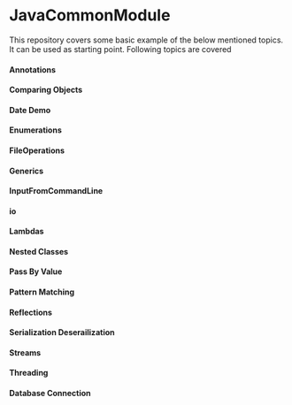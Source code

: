 # JavaCommonModule
<p>
This repository covers some basic example of the below mentioned topics. It can be used as starting point. Following topics are covered
</p>
<H4>Annotations</H4>
<H4>Comparing Objects</H4>
<H4>Date Demo</H4>
<H4>Enumerations</H4>
<H4>FileOperations</H4>
<H4>Generics</H4>
<H4>InputFromCommandLine</H4>
<H4>io</H4>
<H4>Lambdas</H4>
<H4>Nested Classes</H4>
<H4>Pass By Value</H4>
<H4>Pattern Matching</H4>
<H4>Reflections</H4>
<H4>Serialization Deserailization</H4>
<H4>Streams</H4>
<H4>Threading</H4>
<H4>Database Connection</H4>
